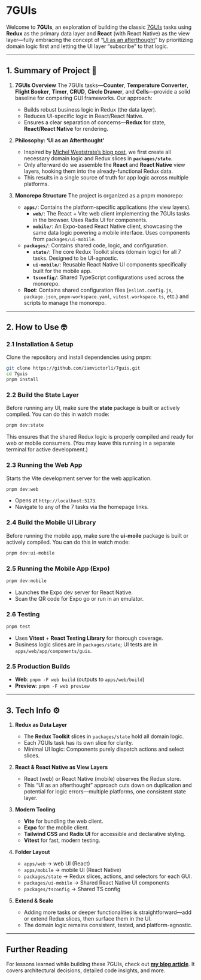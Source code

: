 # 7GUIs

Welcome to **7GUIs**, an exploration of building the classic [7GUIs](https://eugenkiss.github.io/7guis/) tasks using **Redux** as the primary data layer and **React** (with React Native) as the view layer—fully embracing the concept of “[UI as an afterthought](https://michel.codes/blogs/ui-as-an-afterthought)” by prioritizing domain logic first and letting the UI layer “subscribe” to that logic.

---

## 1. Summary of Project 📖

1.  **7GUIs Overview**
    The 7GUIs tasks—**Counter**, **Temperature Converter**, **Flight Booker**, **Timer**, **CRUD**, **Circle Drawer**, and **Cells**—provide a solid baseline for comparing GUI frameworks. Our approach:

    - Builds robust business logic in Redux (the data layer).
    - Reduces UI-specific logic in React/React Native.
    - Ensures a clear separation of concerns—**Redux** for state, **React/React Native** for rendering.

2.  **Philosophy: ‘UI as an Afterthought’**

    - Inspired by [Michel Weststrate’s blog post](https://michel.codes/blogs/ui-as-an-afterthought), we first create all necessary domain logic and Redux slices in **`packages/state`**.
    - Only afterward do we assemble the **React** and **React Native** view layers, hooking them into the already-functional Redux data.
    - This results in a single source of truth for app logic across multiple platforms.

3.  **Monorepo Structure**
    The project is organized as a pnpm monorepo:

    - **`apps/`**: Contains the platform-specific applications (the view layers).
      - **`web/`**: The React + Vite web client implementing the 7GUIs tasks in the browser. Uses Radix UI for components.
      - **`mobile/`**: An Expo-based React Native client, showcasing the same data logic powering a mobile interface. Uses components from `packages/ui-mobile`.
    - **`packages/`**: Contains shared code, logic, and configuration.
      - **`state/`**: The core Redux Toolkit slices (domain logic) for all 7 tasks. Designed to be UI-agnostic.
      - **`ui-mobile/`**: Reusable React Native UI components specifically built for the mobile app.
      - **`tsconfig/`**: Shared TypeScript configurations used across the monorepo.
    - **Root**: Contains shared configuration files (`eslint.config.js`, `package.json`, `pnpm-workspace.yaml`, `vitest.workspace.ts`, etc.) and scripts to manage the monorepo.

---

## 2. How to Use 🤓

### 2.1 Installation & Setup

Clone the repository and install dependencies using pnpm:

```bash
git clone https://github.com/iamvictorli/7guis.git
cd 7guis
pnpm install
```

### 2.2 Build the State Layer

Before running any UI, make sure the **state** package is built or actively compiled. You can do this in watch mode:

```bash
pnpm dev:state
```

This ensures that the shared Redux logic is properly compiled and ready for web or mobile consumers. (You may leave this running in a separate terminal for active development.)

### 2.3 Running the Web App

Starts the Vite development server for the web application.

```bash
pnpm dev:web
```

- Opens at `http://localhost:5173`.
- Navigate to any of the 7 tasks via the homepage links.

### 2.4 Build the Mobile UI Library

Before running the mobile app, make sure the **ui-moile** package is built or actively compiled. You can do this in watch mode:

```bash
pnpm dev:ui-mobile
```

### 2.5 Running the Mobile App (Expo)

```bash
pnpm dev:mobile
```

- Launches the Expo dev server for React Native.
- Scan the QR code for Expo go or run in an emulator.

### 2.6 Testing

```bash
pnpm test
```

- Uses **Vitest** + **React Testing Library** for thorough coverage.
- Business logic slices are in `packages/state`; UI tests are in `apps/web/app/components/guis`.

### 2.5 Production Builds

- **Web**: `pnpm -F web build` (outputs to `apps/web/build`)
- **Preview**: `pnpm -F web preview`

---

## 3. Tech Info ⚙️

1. **Redux as Data Layer**

   - The **Redux Toolkit** slices in `packages/state` hold all domain logic.
   - Each 7GUIs task has its own slice for clarity.
   - Minimal UI logic: Components purely dispatch actions and select slices.

2. **React & React Native as View Layers**

   - React (web) or React Native (mobile) observes the Redux store.
   - This “UI as an afterthought” approach cuts down on duplication and potential for logic errors—multiple platforms, one consistent state layer.

3. **Modern Tooling**

   - **Vite** for bundling the web client.
   - **Expo** for the mobile client.
   - **Tailwind CSS** and **Radix UI** for accessible and declarative styling.
   - **Vitest** for fast, modern testing.

4. **Folder Layout**

   - `apps/web` → web UI (React)
   - `apps/mobile` → mobile UI (React Native)
   - `packages/state` → Redux slices, actions, and selectors for each GUI.
   - `packages/ui-mobile` → Shared React Native UI components
   - `packages/tsconfig` → Shared TS config

5. **Extend & Scale**
   - Adding more tasks or deeper functionalities is straightforward—add or extend Redux slices, then surface them in the UI.
   - The domain logic remains consistent, tested, and platform-agnostic.

---

## Further Reading

For lessons learned while building these 7GUIs, check out [**my blog article**](https://iamvictorli.com/blog/7guis). It covers architectural decisions, detailed code insights, and more.
